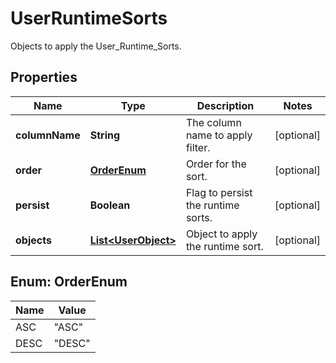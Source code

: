 

# UserRuntimeSorts

Objects to apply the User_Runtime_Sorts.

## Properties

| Name | Type | Description | Notes |
|------------ | ------------- | ------------- | -------------|
|**columnName** | **String** | The column name to apply filter. |  [optional] |
|**order** | [**OrderEnum**](#OrderEnum) | Order for the sort. |  [optional] |
|**persist** | **Boolean** | Flag to persist the runtime sorts. |  [optional] |
|**objects** | [**List&lt;UserObject&gt;**](UserObject.md) | Object to apply the runtime sort. |  [optional] |



## Enum: OrderEnum

| Name | Value |
|---- | -----|
| ASC | &quot;ASC&quot; |
| DESC | &quot;DESC&quot; |



